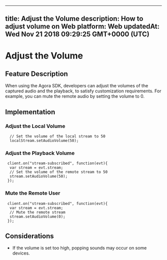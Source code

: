 
---
title: Adjust the Volume
description: How to adjust volume on Web
platform: Web
updatedAt: Wed Nov 21 2018 09:29:25 GMT+0000 (UTC)
---
# Adjust the Volume
## Feature Description
When using the Agora SDK, developers can adjust the volumes of the captured audio and the playback, to satisfy customization requirements. For example, you can mute the remote audio by setting the volume to 0.
## Implementation

### Adjust the Local Volume

```
  // Set the volume of the local stream to 50
  localStream.setAudioVolume(50);
```

### Adjust the Playback Volume

```
 client.on("stream-subscribed", function(evt){
  var stream = evt.stream;
  // Set the volume of the remote stream to 50
  stream.setAudioVolume(50);
 });
```

### Mute the Remote User

```
 client.on("stream-subscribed", function(evt){
  var stream = evt.stream;
  // Mute the remote stream
  stream.setAudioVolume(0);
 });
```

## Considerations

- If the volume is set too high, popping sounds may occur on some devices.
